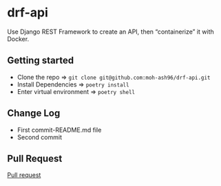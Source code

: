 # drf-api

Use Django REST Framework to create an API, then “containerize” it with Docker.

## Getting started

* Clone the repo => `git clone git@github.com:moh-ash96/drf-api.git`
* Install Dependencies => `poetry install`
* Enter virtual environment => `poetry shell`

## Change Log

* First commit-README.md file
* Second commit

## Pull Request

[Pull request](https://github.com/moh-ash96/drf-api/pull/1)

